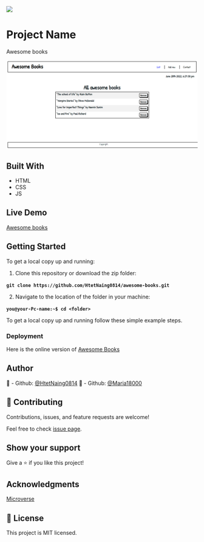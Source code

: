 ![](https://img.shields.io/badge/Microverse-blueviolet)
# Project Name
Awesome books

![screenshot](screenshot.png)
## Built With
- HTML
- CSS
- JS
## Live Demo

[Awesome books](https://htetnaing0814.github.io/awesome-books/)

## Getting Started

To get a local copy up and running:

1. Clone this repository or download the zip folder:

**``git clone https://github.com/HtetNaing0814/awesome-books.git``**

2. Navigate to the location of the folder in your machine:

**``you@your-Pc-name:~$ cd <folder>``**

To get a local copy up and running follow these simple example steps.

### Deployment

Here is the online version of [Awesome Books](https://htetnaing0814.github.io/awesome-books/)

## Author
👤 - Github: [@HtetNaing0814](https://github.com/HtetNaing0814)
👤 - Github: [@Maria18000](https://github.com/Maria18000)

## 🤝 Contributing
Contributions, issues, and feature requests are welcome!

Feel free to check [issue page](https://github.com/HtetNaing0814/awesome-books/issues).

## Show your support
Give a ⭐️ if you like this project!

## Acknowledgments
[Microverse](https://bit.ly/MicroverseTN)

## 📝 License
This project is MIT licensed.